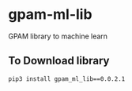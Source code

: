 # gpam-ml-lib

GPAM library to machine learn

## To Download library

`pip3 install gpam_ml_lib==0.0.2.1`
